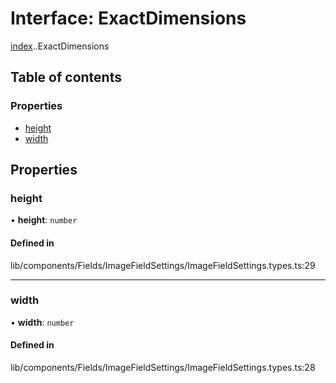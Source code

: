 # Interface: ExactDimensions

[index](../wiki/index).[<internal>](../wiki/index.%3Cinternal%3E).ExactDimensions

## Table of contents

### Properties

- [height](../wiki/index.%3Cinternal%3E.ExactDimensions#height)
- [width](../wiki/index.%3Cinternal%3E.ExactDimensions#width)

## Properties

### height

• **height**: `number`

#### Defined in

lib/components/Fields/ImageFieldSettings/ImageFieldSettings.types.ts:29

___

### width

• **width**: `number`

#### Defined in

lib/components/Fields/ImageFieldSettings/ImageFieldSettings.types.ts:28
